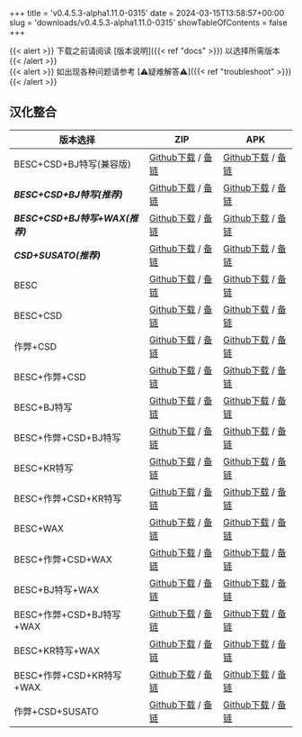 
+++
title = 'v0.4.5.3-alpha1.11.0-0315'
date = 2024-03-15T13:58:57+00:00
slug = 'downloads/v0.4.5.3-alpha1.11.0-0315'
showTableOfContents = false
+++

{{< alert >}}
下载之前请阅读 [版本说明]({{< ref "docs" >}}) 以选择所需版本
{{< /alert >}}
<br>
{{< alert >}}
如出现各种问题请参考 [⚠疑难解答⚠]({{< ref "troubleshoot" >}})
{{< /alert >}}

## 汉化整合

|           版本选择            |                                                                                                                                                                              ZIP                                                                                                                                                                               |                                                                                                                                                                              APK                                                                                                                                                                               |
|-------------------------------|----------------------------------------------------------------------------------------------------------------------------------------------------------------------------------------------------------------------------------------------------------------------------------------------------------------------------------------------------------------|----------------------------------------------------------------------------------------------------------------------------------------------------------------------------------------------------------------------------------------------------------------------------------------------------------------------------------------------------------------|
|BESC+CSD+BJ特写(兼容版)        |[Github下载](https://github.com/sakarie9/DoL-Lyra/releases/download/v0.4.5.3-alpha1.11.0-0315/DoL-0.4.5.3-Lyra-a1.11.0-polyfill-besc-cheat-csd-sideviewbj-0315.zip ) / [备链](https://mirror.ghproxy.com/https://github.com/sakarie9/DoL-Lyra/releases/download/v0.4.5.3-alpha1.11.0-0315/DoL-0.4.5.3-Lyra-a1.11.0-polyfill-besc-cheat-csd-sideviewbj-0315.zip )|[Github下载](https://github.com/sakarie9/DoL-Lyra/releases/download/v0.4.5.3-alpha1.11.0-0315/DoL-0.4.5.3-Lyra-a1.11.0-polyfill-besc-cheat-csd-sideviewbj-0315.apk ) / [备链](https://mirror.ghproxy.com/https://github.com/sakarie9/DoL-Lyra/releases/download/v0.4.5.3-alpha1.11.0-0315/DoL-0.4.5.3-Lyra-a1.11.0-polyfill-besc-cheat-csd-sideviewbj-0315.apk )|
|***BESC+CSD+BJ特写(推荐)***    |[Github下载](https://github.com/sakarie9/DoL-Lyra/releases/download/v0.4.5.3-alpha1.11.0-0315/DoL-0.4.5.3-Lyra-a1.11.0-besc-csd-sideviewbj-0315.zip ) / [备链](https://mirror.ghproxy.com/https://github.com/sakarie9/DoL-Lyra/releases/download/v0.4.5.3-alpha1.11.0-0315/DoL-0.4.5.3-Lyra-a1.11.0-besc-csd-sideviewbj-0315.zip )                              |[Github下载](https://github.com/sakarie9/DoL-Lyra/releases/download/v0.4.5.3-alpha1.11.0-0315/DoL-0.4.5.3-Lyra-a1.11.0-besc-csd-sideviewbj-0315.apk ) / [备链](https://mirror.ghproxy.com/https://github.com/sakarie9/DoL-Lyra/releases/download/v0.4.5.3-alpha1.11.0-0315/DoL-0.4.5.3-Lyra-a1.11.0-besc-csd-sideviewbj-0315.apk )                              |
|***BESC+CSD+BJ特写+WAX(推荐)***|[Github下载](https://github.com/sakarie9/DoL-Lyra/releases/download/v0.4.5.3-alpha1.11.0-0315/DoL-0.4.5.3-Lyra-a1.11.0-besc-wax-csd-sideviewbj-0315.zip ) / [备链](https://mirror.ghproxy.com/https://github.com/sakarie9/DoL-Lyra/releases/download/v0.4.5.3-alpha1.11.0-0315/DoL-0.4.5.3-Lyra-a1.11.0-besc-wax-csd-sideviewbj-0315.zip )                      |[Github下载](https://github.com/sakarie9/DoL-Lyra/releases/download/v0.4.5.3-alpha1.11.0-0315/DoL-0.4.5.3-Lyra-a1.11.0-besc-wax-csd-sideviewbj-0315.apk ) / [备链](https://mirror.ghproxy.com/https://github.com/sakarie9/DoL-Lyra/releases/download/v0.4.5.3-alpha1.11.0-0315/DoL-0.4.5.3-Lyra-a1.11.0-besc-wax-csd-sideviewbj-0315.apk )                      |
|***CSD+SUSATO(推荐)***         |[Github下载](https://github.com/sakarie9/DoL-Lyra/releases/download/v0.4.5.3-alpha1.11.0-0315/DoL-0.4.5.3-Lyra-a1.11.0-susato-csd-0315.zip ) / [备链](https://mirror.ghproxy.com/https://github.com/sakarie9/DoL-Lyra/releases/download/v0.4.5.3-alpha1.11.0-0315/DoL-0.4.5.3-Lyra-a1.11.0-susato-csd-0315.zip )                                                |[Github下载](https://github.com/sakarie9/DoL-Lyra/releases/download/v0.4.5.3-alpha1.11.0-0315/DoL-0.4.5.3-Lyra-a1.11.0-susato-csd-0315.apk ) / [备链](https://mirror.ghproxy.com/https://github.com/sakarie9/DoL-Lyra/releases/download/v0.4.5.3-alpha1.11.0-0315/DoL-0.4.5.3-Lyra-a1.11.0-susato-csd-0315.apk )                                                |
|BESC                           |[Github下载](https://github.com/sakarie9/DoL-Lyra/releases/download/v0.4.5.3-alpha1.11.0-0315/DoL-0.4.5.3-Lyra-a1.11.0-besc-0315.zip ) / [备链](https://mirror.ghproxy.com/https://github.com/sakarie9/DoL-Lyra/releases/download/v0.4.5.3-alpha1.11.0-0315/DoL-0.4.5.3-Lyra-a1.11.0-besc-0315.zip )                                                            |[Github下载](https://github.com/sakarie9/DoL-Lyra/releases/download/v0.4.5.3-alpha1.11.0-0315/DoL-0.4.5.3-Lyra-a1.11.0-besc-0315.apk ) / [备链](https://mirror.ghproxy.com/https://github.com/sakarie9/DoL-Lyra/releases/download/v0.4.5.3-alpha1.11.0-0315/DoL-0.4.5.3-Lyra-a1.11.0-besc-0315.apk )                                                            |
|BESC+CSD                       |[Github下载](https://github.com/sakarie9/DoL-Lyra/releases/download/v0.4.5.3-alpha1.11.0-0315/DoL-0.4.5.3-Lyra-a1.11.0-besc-csd-0315.zip ) / [备链](https://mirror.ghproxy.com/https://github.com/sakarie9/DoL-Lyra/releases/download/v0.4.5.3-alpha1.11.0-0315/DoL-0.4.5.3-Lyra-a1.11.0-besc-csd-0315.zip )                                                    |[Github下载](https://github.com/sakarie9/DoL-Lyra/releases/download/v0.4.5.3-alpha1.11.0-0315/DoL-0.4.5.3-Lyra-a1.11.0-besc-csd-0315.apk ) / [备链](https://mirror.ghproxy.com/https://github.com/sakarie9/DoL-Lyra/releases/download/v0.4.5.3-alpha1.11.0-0315/DoL-0.4.5.3-Lyra-a1.11.0-besc-csd-0315.apk )                                                    |
|作弊+CSD                       |[Github下载](https://github.com/sakarie9/DoL-Lyra/releases/download/v0.4.5.3-alpha1.11.0-0315/DoL-0.4.5.3-Lyra-a1.11.0-cheat-csd-0315.zip ) / [备链](https://mirror.ghproxy.com/https://github.com/sakarie9/DoL-Lyra/releases/download/v0.4.5.3-alpha1.11.0-0315/DoL-0.4.5.3-Lyra-a1.11.0-cheat-csd-0315.zip )                                                  |[Github下载](https://github.com/sakarie9/DoL-Lyra/releases/download/v0.4.5.3-alpha1.11.0-0315/DoL-0.4.5.3-Lyra-a1.11.0-cheat-csd-0315.apk ) / [备链](https://mirror.ghproxy.com/https://github.com/sakarie9/DoL-Lyra/releases/download/v0.4.5.3-alpha1.11.0-0315/DoL-0.4.5.3-Lyra-a1.11.0-cheat-csd-0315.apk )                                                  |
|BESC+作弊+CSD                  |[Github下载](https://github.com/sakarie9/DoL-Lyra/releases/download/v0.4.5.3-alpha1.11.0-0315/DoL-0.4.5.3-Lyra-a1.11.0-besc-cheat-csd-0315.zip ) / [备链](https://mirror.ghproxy.com/https://github.com/sakarie9/DoL-Lyra/releases/download/v0.4.5.3-alpha1.11.0-0315/DoL-0.4.5.3-Lyra-a1.11.0-besc-cheat-csd-0315.zip )                                        |[Github下载](https://github.com/sakarie9/DoL-Lyra/releases/download/v0.4.5.3-alpha1.11.0-0315/DoL-0.4.5.3-Lyra-a1.11.0-besc-cheat-csd-0315.apk ) / [备链](https://mirror.ghproxy.com/https://github.com/sakarie9/DoL-Lyra/releases/download/v0.4.5.3-alpha1.11.0-0315/DoL-0.4.5.3-Lyra-a1.11.0-besc-cheat-csd-0315.apk )                                        |
|BESC+BJ特写                    |[Github下载](https://github.com/sakarie9/DoL-Lyra/releases/download/v0.4.5.3-alpha1.11.0-0315/DoL-0.4.5.3-Lyra-a1.11.0-besc-sideviewbj-0315.zip ) / [备链](https://mirror.ghproxy.com/https://github.com/sakarie9/DoL-Lyra/releases/download/v0.4.5.3-alpha1.11.0-0315/DoL-0.4.5.3-Lyra-a1.11.0-besc-sideviewbj-0315.zip )                                      |[Github下载](https://github.com/sakarie9/DoL-Lyra/releases/download/v0.4.5.3-alpha1.11.0-0315/DoL-0.4.5.3-Lyra-a1.11.0-besc-sideviewbj-0315.apk ) / [备链](https://mirror.ghproxy.com/https://github.com/sakarie9/DoL-Lyra/releases/download/v0.4.5.3-alpha1.11.0-0315/DoL-0.4.5.3-Lyra-a1.11.0-besc-sideviewbj-0315.apk )                                      |
|BESC+作弊+CSD+BJ特写           |[Github下载](https://github.com/sakarie9/DoL-Lyra/releases/download/v0.4.5.3-alpha1.11.0-0315/DoL-0.4.5.3-Lyra-a1.11.0-besc-cheat-csd-sideviewbj-0315.zip ) / [备链](https://mirror.ghproxy.com/https://github.com/sakarie9/DoL-Lyra/releases/download/v0.4.5.3-alpha1.11.0-0315/DoL-0.4.5.3-Lyra-a1.11.0-besc-cheat-csd-sideviewbj-0315.zip )                  |[Github下载](https://github.com/sakarie9/DoL-Lyra/releases/download/v0.4.5.3-alpha1.11.0-0315/DoL-0.4.5.3-Lyra-a1.11.0-besc-cheat-csd-sideviewbj-0315.apk ) / [备链](https://mirror.ghproxy.com/https://github.com/sakarie9/DoL-Lyra/releases/download/v0.4.5.3-alpha1.11.0-0315/DoL-0.4.5.3-Lyra-a1.11.0-besc-cheat-csd-sideviewbj-0315.apk )                  |
|BESC+KR特写                    |[Github下载](https://github.com/sakarie9/DoL-Lyra/releases/download/v0.4.5.3-alpha1.11.0-0315/DoL-0.4.5.3-Lyra-a1.11.0-besc-sideviewkr-0315.zip ) / [备链](https://mirror.ghproxy.com/https://github.com/sakarie9/DoL-Lyra/releases/download/v0.4.5.3-alpha1.11.0-0315/DoL-0.4.5.3-Lyra-a1.11.0-besc-sideviewkr-0315.zip )                                      |[Github下载](https://github.com/sakarie9/DoL-Lyra/releases/download/v0.4.5.3-alpha1.11.0-0315/DoL-0.4.5.3-Lyra-a1.11.0-besc-sideviewkr-0315.apk ) / [备链](https://mirror.ghproxy.com/https://github.com/sakarie9/DoL-Lyra/releases/download/v0.4.5.3-alpha1.11.0-0315/DoL-0.4.5.3-Lyra-a1.11.0-besc-sideviewkr-0315.apk )                                      |
|BESC+作弊+CSD+KR特写           |[Github下载](https://github.com/sakarie9/DoL-Lyra/releases/download/v0.4.5.3-alpha1.11.0-0315/DoL-0.4.5.3-Lyra-a1.11.0-besc-cheat-csd-sideviewkr-0315.zip ) / [备链](https://mirror.ghproxy.com/https://github.com/sakarie9/DoL-Lyra/releases/download/v0.4.5.3-alpha1.11.0-0315/DoL-0.4.5.3-Lyra-a1.11.0-besc-cheat-csd-sideviewkr-0315.zip )                  |[Github下载](https://github.com/sakarie9/DoL-Lyra/releases/download/v0.4.5.3-alpha1.11.0-0315/DoL-0.4.5.3-Lyra-a1.11.0-besc-cheat-csd-sideviewkr-0315.apk ) / [备链](https://mirror.ghproxy.com/https://github.com/sakarie9/DoL-Lyra/releases/download/v0.4.5.3-alpha1.11.0-0315/DoL-0.4.5.3-Lyra-a1.11.0-besc-cheat-csd-sideviewkr-0315.apk )                  |
|BESC+WAX                       |[Github下载](https://github.com/sakarie9/DoL-Lyra/releases/download/v0.4.5.3-alpha1.11.0-0315/DoL-0.4.5.3-Lyra-a1.11.0-besc-wax-0315.zip ) / [备链](https://mirror.ghproxy.com/https://github.com/sakarie9/DoL-Lyra/releases/download/v0.4.5.3-alpha1.11.0-0315/DoL-0.4.5.3-Lyra-a1.11.0-besc-wax-0315.zip )                                                    |[Github下载](https://github.com/sakarie9/DoL-Lyra/releases/download/v0.4.5.3-alpha1.11.0-0315/DoL-0.4.5.3-Lyra-a1.11.0-besc-wax-0315.apk ) / [备链](https://mirror.ghproxy.com/https://github.com/sakarie9/DoL-Lyra/releases/download/v0.4.5.3-alpha1.11.0-0315/DoL-0.4.5.3-Lyra-a1.11.0-besc-wax-0315.apk )                                                    |
|BESC+作弊+CSD+WAX              |[Github下载](https://github.com/sakarie9/DoL-Lyra/releases/download/v0.4.5.3-alpha1.11.0-0315/DoL-0.4.5.3-Lyra-a1.11.0-besc-wax-cheat-csd-0315.zip ) / [备链](https://mirror.ghproxy.com/https://github.com/sakarie9/DoL-Lyra/releases/download/v0.4.5.3-alpha1.11.0-0315/DoL-0.4.5.3-Lyra-a1.11.0-besc-wax-cheat-csd-0315.zip )                                |[Github下载](https://github.com/sakarie9/DoL-Lyra/releases/download/v0.4.5.3-alpha1.11.0-0315/DoL-0.4.5.3-Lyra-a1.11.0-besc-wax-cheat-csd-0315.apk ) / [备链](https://mirror.ghproxy.com/https://github.com/sakarie9/DoL-Lyra/releases/download/v0.4.5.3-alpha1.11.0-0315/DoL-0.4.5.3-Lyra-a1.11.0-besc-wax-cheat-csd-0315.apk )                                |
|BESC+BJ特写+WAX                |[Github下载](https://github.com/sakarie9/DoL-Lyra/releases/download/v0.4.5.3-alpha1.11.0-0315/DoL-0.4.5.3-Lyra-a1.11.0-besc-wax-sideviewbj-0315.zip ) / [备链](https://mirror.ghproxy.com/https://github.com/sakarie9/DoL-Lyra/releases/download/v0.4.5.3-alpha1.11.0-0315/DoL-0.4.5.3-Lyra-a1.11.0-besc-wax-sideviewbj-0315.zip )                              |[Github下载](https://github.com/sakarie9/DoL-Lyra/releases/download/v0.4.5.3-alpha1.11.0-0315/DoL-0.4.5.3-Lyra-a1.11.0-besc-wax-sideviewbj-0315.apk ) / [备链](https://mirror.ghproxy.com/https://github.com/sakarie9/DoL-Lyra/releases/download/v0.4.5.3-alpha1.11.0-0315/DoL-0.4.5.3-Lyra-a1.11.0-besc-wax-sideviewbj-0315.apk )                              |
|BESC+作弊+CSD+BJ特写+WAX       |[Github下载](https://github.com/sakarie9/DoL-Lyra/releases/download/v0.4.5.3-alpha1.11.0-0315/DoL-0.4.5.3-Lyra-a1.11.0-besc-wax-cheat-csd-sideviewbj-0315.zip ) / [备链](https://mirror.ghproxy.com/https://github.com/sakarie9/DoL-Lyra/releases/download/v0.4.5.3-alpha1.11.0-0315/DoL-0.4.5.3-Lyra-a1.11.0-besc-wax-cheat-csd-sideviewbj-0315.zip )          |[Github下载](https://github.com/sakarie9/DoL-Lyra/releases/download/v0.4.5.3-alpha1.11.0-0315/DoL-0.4.5.3-Lyra-a1.11.0-besc-wax-cheat-csd-sideviewbj-0315.apk ) / [备链](https://mirror.ghproxy.com/https://github.com/sakarie9/DoL-Lyra/releases/download/v0.4.5.3-alpha1.11.0-0315/DoL-0.4.5.3-Lyra-a1.11.0-besc-wax-cheat-csd-sideviewbj-0315.apk )          |
|BESC+KR特写+WAX                |[Github下载](https://github.com/sakarie9/DoL-Lyra/releases/download/v0.4.5.3-alpha1.11.0-0315/DoL-0.4.5.3-Lyra-a1.11.0-besc-wax-sideviewkr-0315.zip ) / [备链](https://mirror.ghproxy.com/https://github.com/sakarie9/DoL-Lyra/releases/download/v0.4.5.3-alpha1.11.0-0315/DoL-0.4.5.3-Lyra-a1.11.0-besc-wax-sideviewkr-0315.zip )                              |[Github下载](https://github.com/sakarie9/DoL-Lyra/releases/download/v0.4.5.3-alpha1.11.0-0315/DoL-0.4.5.3-Lyra-a1.11.0-besc-wax-sideviewkr-0315.apk ) / [备链](https://mirror.ghproxy.com/https://github.com/sakarie9/DoL-Lyra/releases/download/v0.4.5.3-alpha1.11.0-0315/DoL-0.4.5.3-Lyra-a1.11.0-besc-wax-sideviewkr-0315.apk )                              |
|BESC+作弊+CSD+KR特写+WAX       |[Github下载](https://github.com/sakarie9/DoL-Lyra/releases/download/v0.4.5.3-alpha1.11.0-0315/DoL-0.4.5.3-Lyra-a1.11.0-besc-wax-cheat-csd-sideviewkr-0315.zip ) / [备链](https://mirror.ghproxy.com/https://github.com/sakarie9/DoL-Lyra/releases/download/v0.4.5.3-alpha1.11.0-0315/DoL-0.4.5.3-Lyra-a1.11.0-besc-wax-cheat-csd-sideviewkr-0315.zip )          |[Github下载](https://github.com/sakarie9/DoL-Lyra/releases/download/v0.4.5.3-alpha1.11.0-0315/DoL-0.4.5.3-Lyra-a1.11.0-besc-wax-cheat-csd-sideviewkr-0315.apk ) / [备链](https://mirror.ghproxy.com/https://github.com/sakarie9/DoL-Lyra/releases/download/v0.4.5.3-alpha1.11.0-0315/DoL-0.4.5.3-Lyra-a1.11.0-besc-wax-cheat-csd-sideviewkr-0315.apk )          |
|作弊+CSD+SUSATO                |[Github下载](https://github.com/sakarie9/DoL-Lyra/releases/download/v0.4.5.3-alpha1.11.0-0315/DoL-0.4.5.3-Lyra-a1.11.0-susato-cheat-csd-0315.zip ) / [备链](https://mirror.ghproxy.com/https://github.com/sakarie9/DoL-Lyra/releases/download/v0.4.5.3-alpha1.11.0-0315/DoL-0.4.5.3-Lyra-a1.11.0-susato-cheat-csd-0315.zip )                                    |[Github下载](https://github.com/sakarie9/DoL-Lyra/releases/download/v0.4.5.3-alpha1.11.0-0315/DoL-0.4.5.3-Lyra-a1.11.0-susato-cheat-csd-0315.apk ) / [备链](https://mirror.ghproxy.com/https://github.com/sakarie9/DoL-Lyra/releases/download/v0.4.5.3-alpha1.11.0-0315/DoL-0.4.5.3-Lyra-a1.11.0-susato-cheat-csd-0315.apk )                                    |
